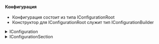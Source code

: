 #### Конфигурация 
  - Конфигурация состоит из типа IConfigurationRoot
  - Конструктор для IConfigurationRoot служит тип IConfigurationBuilder


<details>
  <summary>IConfiguration</summary>

```cs
public interface IConfiguration
{
    string? this[string key] { get; set; }
    IConfigurationSection GetSection(string key);
    IEnumerable<IConfigurationSection> GetChildren();
    IChangeToken GetReloadToken();
}
```
</details>

<details>
  <summary>IConfigurationSection</summary>

```cs
public interface IConfigurationSection : IConfiguration
 {
     string Key { get; }
     string Path { get; }
     string? Value { get; set; }
 }
```
</details>



 
